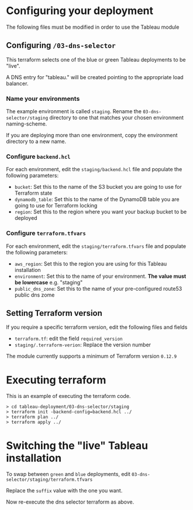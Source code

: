 # Configuring your deployment
The following files must be modified in order to use the Tableau module

## Configuring `/03-dns-selector`
This terraform selects one of the blue or green Tableau deployments to be "live".

A DNS entry for "tableau.<domain>" will be created pointing to the appropriate load balancer.

### Name your environments
The example environment is called `staging`. Rename the `03-dns-selector/staging` directory to one that matches your chosen environment naming-scheme.

If you are deploying more than one environment, copy the environment directory to a new name.

### Configure `backend.hcl`
For each environment, edit the `staging/backend.hcl` file and populate the following parameters:

- `bucket`: Set this to the name of the S3 bucket you are going to use for Terraform state
- `dynamodb_table`: Set this to the name of the DynamoDB table you are going to use for Terraform locking
- `region`: Set this to the region where you want your backup bucket to be deployed

### Configure `terraform.tfvars`
For each environment, edit the `staging/terraform.tfvars` file and populate the following parameters:

- `aws_region`: Set this to the region you are using for this Tableau installation
- `environment`: Set this to the name of your environment. **The value must be lowercase** e.g. "staging"
- `public_dns_zone`: Set this to the name of your pre-configured route53 public dns zome

## Setting Terraform version
If you require a specific terraform version, edit the following files and fields
- `terraform.tf`: edit the field `required_version`
- `staging/.terraform-verion`: Replace the version number

The module currently supports a minimum of Terraform version `0.12.9`

# Executing terraform
This is an example of executing the terraform code.

```shell
> cd tableau-deployment/03-dns-selector/staging
> terraform init -backend-config=backend.hcl ../
> terraform plan ../
> terraform apply ../
```

# Switching the "live" Tableau installation
To swap between `green` and `blue` deployments, edit `03-dns-selector/staging/terraform.tfvars`

Replace the `suffix` value with the one you want.

Now re-execute the dns selector terraform as above.
